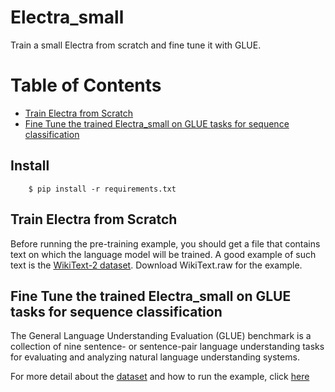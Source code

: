 # Electra_small
Train a small Electra from scratch and fine tune it with GLUE.
# Table of Contents  
- [Train Electra from Scratch](#train-electra-from-scratch)  
- [Fine Tune the trained Electra_small on GLUE tasks for sequence classification](#fine-tune-the-trained-electra_small-on-glue-tasks-for-sequence-classification)  
## Install   

        $ pip install -r requirements.txt
        

## Train Electra from Scratch  
Before running the pre-training example, you should get a file that contains text on which the language model will be trained. A good example of such text is the [WikiText-2 dataset](https://blog.einstein.ai/the-wikitext-long-term-dependency-language-modeling-dataset/). Download WikiText.raw for the example.  


## Fine Tune the trained Electra_small on GLUE tasks for sequence classification  
The General Language Understanding Evaluation (GLUE) benchmark is a collection of nine sentence- or sentence-pair language understanding tasks for evaluating and analyzing natural language understanding systems.  



For more detail about the [dataset](https://gluebenchmark.com/tasks) and how to run the example, click [here](https://github.com/LiZongyue/Electra_small/blob/master/fine-tune_GLUE/README.md)
